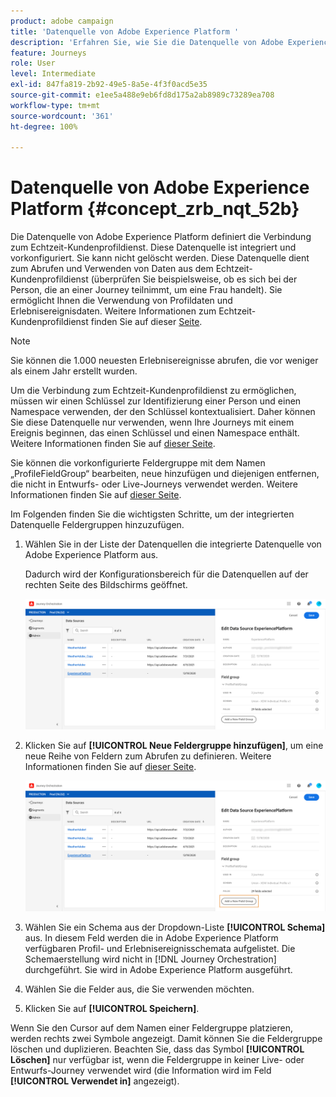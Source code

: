 ```yaml
---
product: adobe campaign
title: 'Datenquelle von Adobe Experience Platform '
description: 'Erfahren Sie, wie Sie die Datenquelle von Adobe Experience Platform konfigurieren '
feature: Journeys
role: User
level: Intermediate
exl-id: 847fa819-2b92-49e5-8a5e-4f3f0acd5e35
source-git-commit: e1ee5a488e9eb6fd8d175a2ab8989c73289ea708
workflow-type: tm+mt
source-wordcount: '361'
ht-degree: 100%

---
```


# Datenquelle von Adobe Experience Platform {#concept_zrb_nqt_52b}

Die Datenquelle von Adobe Experience Platform definiert die Verbindung zum Echtzeit-Kundenprofildienst. Diese Datenquelle ist integriert und vorkonfiguriert. Sie kann nicht gelöscht werden. Diese Datenquelle dient zum Abrufen und Verwenden von Daten aus dem Echtzeit-Kundenprofildienst (überprüfen Sie beispielsweise, ob es sich bei der Person, die an einer Journey teilnimmt, um eine Frau handelt). Sie ermöglicht Ihnen die Verwendung von Profildaten und Erlebnisereignisdaten. Weitere Informationen zum Echtzeit-Kundenprofildienst finden Sie auf dieser [Seite](https://experienceleague.adobe.com/docs/experience-platform/profile/home.html?lang=de).

>[!NOTE]
>
>Sie können die 1.000 neuesten Erlebnisereignisse abrufen, die vor weniger als einem Jahr erstellt wurden.

Um die Verbindung zum Echtzeit-Kundenprofildienst zu ermöglichen, müssen wir einen Schlüssel zur Identifizierung einer Person und einen Namespace verwenden, der den Schlüssel kontextualisiert. Daher können Sie diese Datenquelle nur verwenden, wenn Ihre Journeys mit einem Ereignis beginnen, das einen Schlüssel und einen Namespace enthält. Weitere Informationen finden Sie auf [dieser Seite](../building-journeys/journey.md).

Sie können die vorkonfigurierte Feldergruppe mit dem Namen „ProfileFieldGroup“ bearbeiten, neue hinzufügen und diejenigen entfernen, die nicht in Entwurfs- oder Live-Journeys verwendet werden. Weitere Informationen finden Sie auf [dieser Seite](../datasource/field-groups.md).

Im Folgenden finden Sie die wichtigsten Schritte, um der integrierten Datenquelle Feldergruppen hinzuzufügen.

1. Wählen Sie in der Liste der Datenquellen die integrierte Datenquelle von Adobe Experience Platform aus.

   Dadurch wird der Konfigurationsbereich für die Datenquellen auf der rechten Seite des Bildschirms geöffnet.

   ![](../assets/journey23.png)

1. Klicken Sie auf **[!UICONTROL Neue Feldergruppe hinzufügen]**, um eine neue Reihe von Feldern zum Abrufen zu definieren. Weitere Informationen finden Sie auf [dieser Seite](../datasource/field-groups.md).

   ![](../assets/journey24.png)

1. Wählen Sie ein Schema aus der Dropdown-Liste **[!UICONTROL Schema]** aus. In diesem Feld werden die in Adobe Experience Platform verfügbaren Profil- und Erlebnisereignisschemata aufgelistet. Die Schemaerstellung wird nicht in [!DNL Journey Orchestration] durchgeführt. Sie wird in Adobe Experience Platform ausgeführt.
1. Wählen Sie die Felder aus, die Sie verwenden möchten.
1. Klicken Sie auf **[!UICONTROL Speichern]**.

Wenn Sie den Cursor auf dem Namen einer Feldergruppe platzieren, werden rechts zwei Symbole angezeigt. Damit können Sie die Feldergruppe löschen und duplizieren. Beachten Sie, dass das Symbol **[!UICONTROL Löschen]** nur verfügbar ist, wenn die Feldergruppe in keiner Live- oder Entwurfs-Journey verwendet wird (die Information wird im Feld **[!UICONTROL Verwendet in]** angezeigt).

